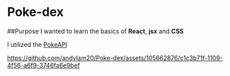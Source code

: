 # Poke-dex

##Purpose
I wanted to learn the basics of **React**, **jsx** and **CSS**

I utilized the [PokeAPI](https://pokeapi.co/)

https://github.com/andylam20/Poke-dex/assets/105662876/c1c3b71f-1109-4f56-a6f9-3746fa6e9bef
